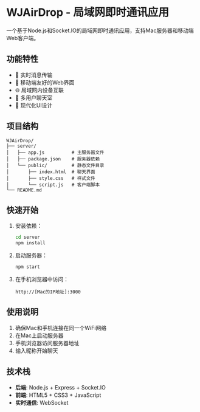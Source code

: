# WJAirDrop - 局域网即时通讯应用

一个基于Node.js和Socket.IO的局域网即时通讯应用，支持Mac服务器和移动端Web客户端。

## 功能特性

- 🚀 实时消息传输
- 📱 移动端友好的Web界面
- 🌐 局域网内设备互联
- 💬 多用户聊天室
- 🎨 现代化UI设计

## 项目结构

```
WJAirDrop/
├── server/
│   ├── app.js          # 主服务器文件
│   ├── package.json    # 服务器依赖
│   └── public/         # 静态文件目录
│       ├── index.html  # 聊天界面
│       ├── style.css   # 样式文件
│       └── script.js   # 客户端脚本
└── README.md
```

## 快速开始

1. 安装依赖：
   ```bash
   cd server
   npm install
   ```

2. 启动服务器：
   ```bash
   npm start
   ```

3. 在手机浏览器中访问：
   ```
   http://[Mac的IP地址]:3000
   ```

## 使用说明

1. 确保Mac和手机连接在同一个WiFi网络
2. 在Mac上启动服务器
3. 手机浏览器访问服务器地址
4. 输入昵称开始聊天

## 技术栈

- **后端**: Node.js + Express + Socket.IO
- **前端**: HTML5 + CSS3 + JavaScript
- **实时通信**: WebSocket